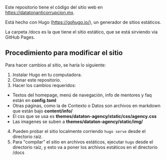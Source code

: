 
Este repositorio tiene el código del sitio web en https://datatonanticorrupcion.mx.

Está hecho con Hugo (https://gohugo.io/), un generador de sitios estáticos.

La carpeta /docs es la que tiene el sitio estático, que se está sirviendo via GitHub Pages.

## Procedimiento para modificar el sitio
Para hacer cambios al sitio, se haría lo siguiente:

1. Instalar Hugo en tu computadora.
2. Clonar este repositorio.
3. Hacer los cambios requeridos:
  - Textos del homepage, menú de navegación, info de mentores y faq están en **config.toml** 
  - Otras páginas, como la de Contexto o Datos son archivos en markdown que están bajo **content/info/**
  - El css que se usa es **themes/dataton-agency/static/css/agency.css**
  - Las imagenes se suben a **themes/dataton-agency/static/img/**
4. Pueden probar el sitio localmente corriendo `hugo serve` desde el directorio raíz.
5. Para "compilar" el sitio en archivos estáticos, ejecutar `hugo` desde el directorio raíz, y esto va a poner los archivos estáticos en  el directorio /docs
